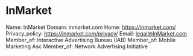 
# InMarket

Name: InMarket
Domain: inmarket.com
Home: https://inmarket.com/
Privacy_policy: https://inmarket.com/privacy/
Email: legal@InMarket.com
Member_of: Interactive Advertising Bureau (IAB)
Member_of: Mobile Marketing Asc
Member_of: Network Advertising Initiative
